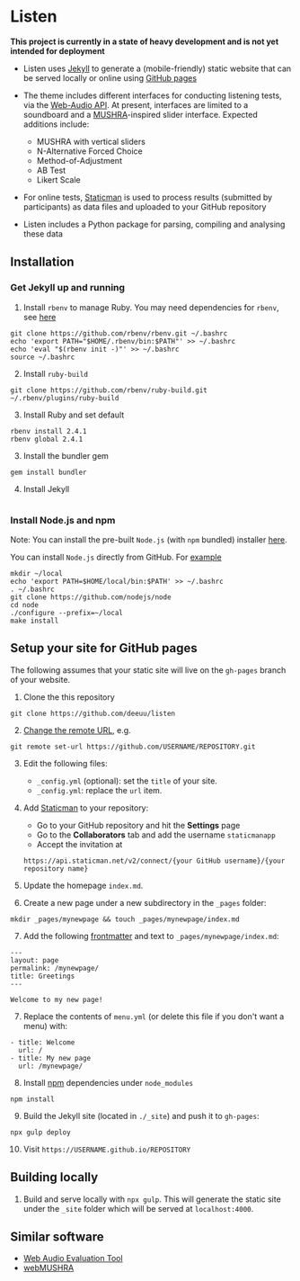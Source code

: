 # Listen

__This project is currently in a state of heavy development and is not yet
intended for deployment__

- Listen uses [Jekyll](https://jekyllrb.com/) to generate a (mobile-friendly)
static website that can be served locally or online using [GitHub pages](https://pages.github.com/)

- The theme includes different interfaces for conducting listening tests, via the [Web-Audio
API](https://developer.mozilla.org/en-US/docs/Web/API/Web_Audio_API). At
present, interfaces are limited to a soundboard and a [MUSHRA](https://en.wikipedia.org/wiki/MUSHRA)-inspired slider interface. Expected additions include:

    - MUSHRA with vertical sliders
    - N-Alternative Forced Choice
    - Method-of-Adjustment
    - AB Test
    - Likert Scale

- For online tests, [Staticman](https://github.com/eduardoboucas/staticman) is used to process results (submitted by participants) as data files and uploaded to your GitHub repository

- Listen includes a Python package for parsing, compiling and analysing these data

## Installation

### Get Jekyll up and running

1. Install `rbenv` to manage Ruby. You may need dependencies for `rbenv`, see [here](https://www.digitalocean.com/community/tutorials/how-to-install-ruby-on-rails-with-rbenv-on-ubuntu-16-04)
```
git clone https://github.com/rbenv/rbenv.git ~/.bashrc
echo 'export PATH="$HOME/.rbenv/bin:$PATH"' >> ~/.bashrc
echo 'eval "$(rbenv init -)"' >> ~/.bashrc
source ~/.bashrc
```

2. Install `ruby-build`
```
git clone https://github.com/rbenv/ruby-build.git ~/.rbenv/plugins/ruby-build
```

3. Install Ruby and set default
```
rbenv install 2.4.1
rbenv global 2.4.1
```

3. Install the bundler gem
```
gem install bundler
```

4. Install Jekyll
```gem install jekyll
```

### Install Node.js and npm

Note: You can install the pre-built `Node.js` (with `npm` bundled) installer
[here](https://nodejs.org/en/download/).

You can install `Node.js` directly from GitHub. For
[example](https://gist.github.com/isaacs/579814)
```
mkdir ~/local
echo 'export PATH=$HOME/local/bin:$PATH' >> ~/.bashrc
. ~/.bashrc
git clone https://github.com/nodejs/node
cd node
./configure --prefix=~/local
make install
```

## Setup your site for GitHub pages

The following assumes that your static site will live on the `gh-pages` branch
of your website.

1. Clone the this repository
```
git clone https://github.com/deeuu/listen
```

2. [Change the remote URL](https://help.github.com/articles/changing-a-remote-s-url/), e.g.
```
git remote set-url https://github.com/USERNAME/REPOSITORY.git
```

3. Edit the following files:
    - `_config.yml` (optional): set the `title` of your site.
    - `_config.yml`: replace the `url` item.

4. Add [Staticman](https://staticman.net/docs/) to your repository:
    - Go to your GitHub repository and hit the **Settings** page
    - Go to the **Collaborators** tab and add the username `staticmanapp`
    - Accept the invitation at
    ```
    https://api.staticman.net/v2/connect/{your GitHub username}/{your repository name}
    ```
5. Update the homepage `index.md`.

6. Create a new page under a new subdirectory in the `_pages` folder:
```
mkdir _pages/mynewpage && touch _pages/mynewpage/index.md
```

7. Add the following [frontmatter](https://jekyllrb.com/docs/frontmatter/) and text to `_pages/mynewpage/index.md`:
```
---
layout: page
permalink: /mynewpage/
title: Greetings
---

Welcome to my new page!
```

7. Replace the contents of `menu.yml` (or delete this file if you don't want a menu) with:
```
- title: Welcome
  url: /
- title: My new page
  url: /mynewpage/
```

8. Install [npm](https://docs.npmjs.com/cli/install) dependencies under `node_modules`
```
npm install
```

9. Build the Jekyll site (located in `./_site`) and push it to `gh-pages`:
```
npx gulp deploy
```

10. Visit `https://USERNAME.github.io/REPOSITORY`

## Building locally

1. Build and serve locally with `npx gulp`. This will generate the static site under
   the `_site` folder which will be served at `localhost:4000`.


## Similar software

- [Web Audio Evaluation Tool](https://github.com/BrechtDeMan/WebAudioEvaluationTool)
- [webMUSHRA](https://github.com/audiolabs/webMUSHRA)
